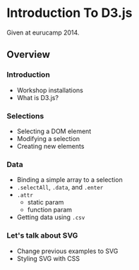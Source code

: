 Introduction To D3.js
=========

Given at eurucamp 2014.

## Overview

### Introduction
* Workshop installations
* What is D3.js?

### Selections
* Selecting a DOM element
* Modifying a selection
* Creating new elements

### Data
* Binding a simple array to a selection
* `.selectAll`, `.data`, and `.enter`
* `.attr`
  * static param
  * function param
* Getting data using `.csv`

### Let's talk about SVG
* Change previous examples to SVG
* Styling SVG with CSS
